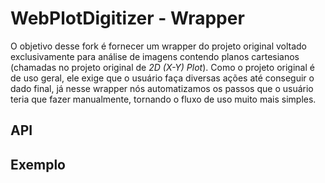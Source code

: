 # WebPlotDigitizer - Wrapper

O objetivo desse fork é fornecer um wrapper do projeto original voltado exclusivamente para análise de imagens contendo planos cartesianos (chamadas no projeto original de *2D (X-Y) Plot*).
Como o projeto original é de uso geral, ele exige que o usuário faça diversas ações até conseguir o dado final, já nesse wrapper nós automatizamos os passos que o usuário teria que fazer manualmente, tornando o fluxo de uso muito mais simples.

## API

## Exemplo